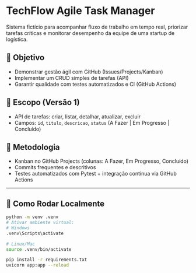 # TechFlow Agile Task Manager

Sistema fictício para acompanhar fluxo de trabalho em tempo real, priorizar tarefas críticas e monitorar desempenho da equipe de uma startup de logística.

## 🎯 Objetivo
- Demonstrar gestão ágil com GitHub (Issues/Projects/Kanban)  
- Implementar um CRUD simples de tarefas (API)  
- Garantir qualidade com testes automatizados e CI (GitHub Actions)

## 📌 Escopo (Versão 1)
- API de tarefas: criar, listar, detalhar, atualizar, excluir  
- Campos: `id`, `titulo`, `descricao`, `status` (A Fazer | Em Progresso | Concluído)

## 🧭 Metodologia
- Kanban no GitHub Projects (colunas: A Fazer, Em Progresso, Concluído)  
- Commits frequentes e descritivos  
- Testes automatizados com Pytest + integração contínua via GitHub Actions

---

## 🚀 Como Rodar Localmente

```bash
python -m venv .venv
# Ativar ambiente virtual:
# Windows
.venv\Scripts\activate

# Linux/Mac
source .venv/bin/activate

pip install -r requirements.txt
uvicorn app:app --reload

